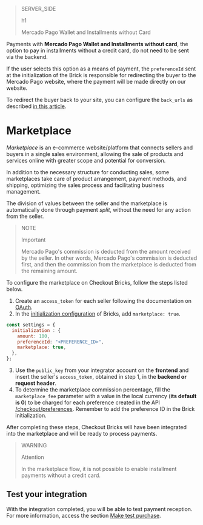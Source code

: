 > SERVER_SIDE
>
> h1
>
> Mercado Pago Wallet and Installments without Card

Payments with **Mercado Pago Wallet and Installments without card**, the option to pay in installments without a credit card, do not need to be sent via the backend. 

If the user selects this option as a means of payment, the `preferenceId` sent at the initialization of the Brick is responsible for redirecting the buyer to the Mercado Pago website, where the payment will be made directly on our website. 

To redirect the buyer back to your site, you can configure the `back_urls` as described [in this article](/developers/en/docs/checkout-bricks/payment-brick/advanced-features/preferences#bookmark_redirect_the_buyer_to_your_site).

# Marketplace

_Marketplace_ is an e-commerce website/platform that connects sellers and buyers in a single sales environment, allowing the sale of products and services online with greater scope and potential for conversion.

In addition to the necessary structure for conducting sales, some marketplaces take care of product arrangement, payment methods, and shipping, optimizing the sales process and facilitating business management.

The division of values between the seller and the marketplace is automatically done through payment _split_, without the need for any action from the seller.

> NOTE
>
> Important
>
> Mercado Pago's commission is deducted from the amount received by the seller. In other words, Mercado Pago's commission is deducted first, and then the commission from the marketplace is deducted from the remaining amount.

To configure the marketplace on Checkout Bricks, follow the steps listed below.

1. Create an `access_token` for each seller following the documentation on [OAuth](/developers/en/docs/checkout-bricks/additional-content/security/oauth/creation).
2. In the [initialization configuration](/developers/en/docs/checkout-bricks/common-initialization) of Bricks, add `marketplace: true`.

```javascript
const settings = {
  initialization : {
    amount: 100,
    preferenceId: "<PREFERENCE_ID>",
    marketplace: true,
  },
};
```

3. Use the `public_key` from your integrator account on the **frontend** and insert the seller's `access_token`, obtained in step 1, in the **backend or request header**.
4. To determine the marketplace commission percentage, fill the `marketplace_fee` parameter with a value in the local currency (**its default is 0**) to be charged for each preference created in the API [/checkout/preferences](/developers/en/reference/preferences/_checkout_preferences/post). Remember to add the preference ID in the Brick initialization.

After completing these steps, Checkout Bricks will have been integrated into the marketplace and will be ready to process payments.

> WARNING
>
> Attention
>
> In the marketplace flow, it is not possible to enable installment payments without a credit card.

## Test your integration

With the integration completed, you will be able to test payment reception. For more information, access the section [Make test purchase](/developers/en/docs/checkout-bricks/integration-test/test-payment-flow).